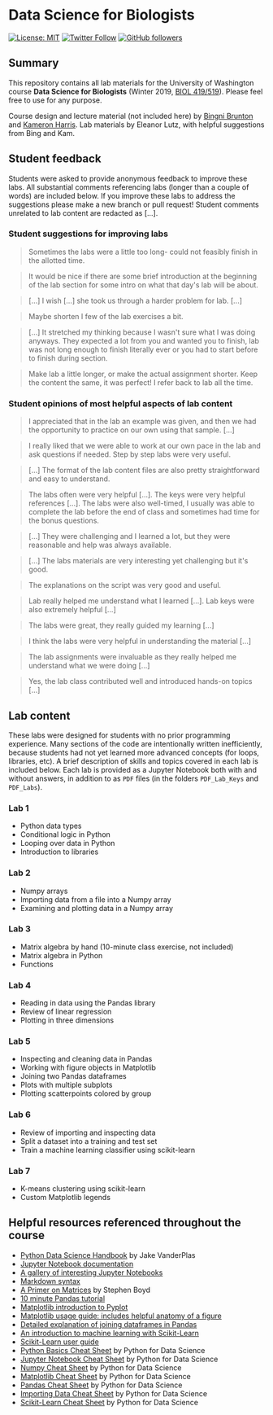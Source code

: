 # Data Science for Biologists
[![License: MIT](https://img.shields.io/badge/License-MIT-blue.svg?style=flat-square)](https://opensource.org/licenses/MIT)
[![Twitter Follow](https://img.shields.io/twitter/follow/eleanor_lutz.svg?style=flat-square&logo=twitter&label=Follow)](https://twitter.com/eleanor_lutz)
[![GitHub followers](https://img.shields.io/github/followers/eleanorlutz.svg?style=flat-square&logo=github&label=Follow)](https://github.com/eleanorlutz)

## Summary
This repository contains all lab materials for the University of Washington course **Data Science for Biologists** (Winter 2019, [BIOL 419/519](https://www.washington.edu/students/crscat/biology.html)). Please feel free to use for any purpose.

Course design and lecture material (not included here) by [Bingni Brunton](https://github.com/bwbrunton) and [Kameron Harris](https://github.com/kharris/). Lab materials by Eleanor Lutz, with helpful suggestions from Bing and Kam. 

## Student feedback
Students were asked to provide anonymous feedback to improve these labs. All substantial comments referencing labs (longer than a couple of words) are included below. If you improve these labs to address the suggestions please make a new branch or pull request! Student comments unrelated to lab content are redacted as [...].

### Student suggestions for improving labs
> Sometimes the labs were a little too long- could not feasibly finish in the allotted time.

> It would be nice if there are some brief introduction at the beginning of the lab section for some intro on what that day's lab will be about.

> [...] I wish [...] she took us through a harder problem for lab. [...]

> Maybe shorten I few of the lab exercises a bit.

> [...] It stretched my thinking because I wasn't sure what I was doing anyways. They expected a lot from you and wanted you to finish, lab was not long enough to finish literally ever or you had to start before to finish during section.

> Make lab a little longer, or make the actual assignment shorter. Keep the content the same, it was perfect! I refer back to lab all the time.

### Student opinions of most helpful aspects of lab content
> I appreciated that in the lab an example was given, and then we had the opportunity to practice on our own using that sample. [...]

> I really liked that we were able to work at our own pace in the lab and ask questions if needed. Step by step labs were very useful.

> [...] The format of the lab content files are also pretty straightforward and easy to understand.

> The labs often were very helpful [...]. The keys were very helpful references [...]. The labs were also well-timed, I usually was able to complete the lab before the end of class and sometimes had time for the bonus questions.

> [...] They were challenging and I learned a lot, but they were reasonable and help was always available.

> [...] The labs materials are very interesting yet challenging but it's good.

> The explanations on the script was very good and useful.

> Lab really helped me understand what I learned [...]. Lab keys were also extremely helpful [...]

> The labs were great, they really guided my learning [...]

> I think the labs were very helpful in understanding the material [...]

> The lab assignments were invaluable as they really helped me understand what we were doing [...]

> Yes, the lab class contributed well and introduced hands-on topics [...]

## Lab content
These labs were designed for students with no prior programming experience. Many sections of the code are intentionally written inefficiently, because students had not yet learned more advanced concepts (for loops, libraries, etc). A brief description of skills and topics covered in each lab is included below. Each lab is provided as a Jupyter Notebook both with and without answers, in addition to as `PDF` files (in the folders `PDF_Lab_Keys` and `PDF_Labs`).

### Lab 1
- Python data types
- Conditional logic in Python
- Looping over data in Python
- Introduction to libraries

### Lab 2
- Numpy arrays
- Importing data from a file into a Numpy array
- Examining and plotting data in a Numpy array

### Lab 3
- Matrix algebra by hand (10-minute class exercise, not included)
- Matrix algebra in Python
- Functions

### Lab 4
- Reading in data using the Pandas library
- Review of linear regression 
- Plotting in three dimensions

### Lab 5
- Inspecting and cleaning data in Pandas
- Working with figure objects in Matplotlib
- Joining two Pandas dataframes
- Plots with multiple subplots
- Plotting scatterpoints colored by group

### Lab 6
- Review of importing and inspecting data
- Split a dataset into a training and test set
- Train a machine learning classifier using scikit-learn

### Lab 7
- K-means clustering using scikit-learn
- Custom Matplotlib legends

## Helpful resources referenced throughout the course

- [Python Data Science Handbook](http://shop.oreilly.com/product/0636920034919.do) by Jake VanderPlas
- [Jupyter Notebook documentation](https://jupyter-notebook.readthedocs.io/en/stable/)
- [A gallery of interesting Jupyter Notebooks](https://github.com/jupyter/jupyter/wiki/A-gallery-of-interesting-Jupyter-Notebooks)
- [Markdown syntax](https://github.com/adam-p/markdown-here/wiki/Markdown-Cheatsheet)
- [A Primer on Matrices](https://see.stanford.edu/materials/lsoeldsee263/Additional1-notes-matrix-primer.pdf) by Stephen Boyd
- [10 minute Pandas tutorial](http://pandas.pydata.org/pandas-docs/stable/getting_started/10min.html)
- [Matplotlib introduction to Pyplot](https://matplotlib.org/tutorials/introductory/pyplot.html)
- [Matplotlib usage guide: includes helpful anatomy of a figure](https://matplotlib.org/tutorials/introductory/usage.html)
- [Detailed explanation of joining dataframes in Pandas](http://chris.friedline.net/2015-12-15-rutgers/lessons/python2/04-merging-data.html)
- [An introduction to machine learning with Scikit-Learn](https://scikit-learn.org/stable/tutorial/basic/tutorial.html)
- [Scikit-Learn user guide](https://scikit-learn.org/stable/user_guide.html)
- [Python Basics Cheat Sheet](https://datacamp-community-prod.s3.amazonaws.com/e30fbcd9-f595-4a9f-803d-05ca5bf84612) by Python for Data Science
- [Jupyter Notebook Cheat Sheet](https://datacamp-community-prod.s3.amazonaws.com/48093c40-5303-45f4-bbf9-0c96c0133c40) by Python for Data Science
- [Numpy Cheat Sheet](https://datacamp-community-prod.s3.amazonaws.com/e9f83f72-a81b-42c7-af44-4e35b48b20b7) by Python for Data Science
- [Matplotlib Cheat Sheet](https://datacamp-community-prod.s3.amazonaws.com/28b8210c-60cc-4f13-b0b4-5b4f2ad4790b) by Python for Data Science
- [Pandas Cheat Sheet](https://datacamp-community-prod.s3.amazonaws.com/9f0f2ae1-8bd8-4302-a67b-e17f3059d9e8) by Python for Data Science
- [Importing Data Cheat Sheet](https://datacamp-community-prod.s3.amazonaws.com/50d31142-3de0-4159-89b9-18b718a728ef) by Python for Data Science
- [Scikit-Learn Cheat Sheet](https://datacamp-community-prod.s3.amazonaws.com/5433fa18-9f43-44cc-b228-74672efcd116) by Python for Data Science
